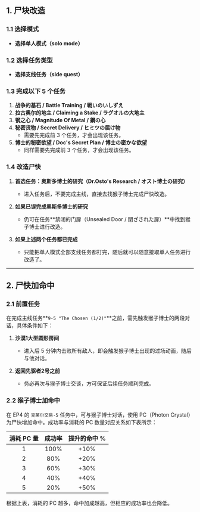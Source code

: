 ## 1. 尸块改造
### 1.1 选择模式
- **选择单人模式（solo mode）**

### 1.2 选择任务类型
- **选择支线任务（side quest）**

### 1.3 完成以下 5 个任务
1. **战争的基石 / Battle Training / 戦いのいしずえ**
2. **拉古奥尔的地主 / Claiming a Stake / ラグオルの大地主**
3. **钢之心 / Magnitude Of Metal / 鋼の心**
4. **秘密货物 / Secret Delivery / ヒミツの届け物**
   - 需要先完成前 3 个任务，才会出现该任务。
5. **博士的秘密欲望 / Doc's Secret Plan / 博士の密かな欲望**
   - 同样需要先完成前 3 个任务，才会出现该任务。

### 1.4 改造尸快
1. **首选任务：奥斯多博士的研究（Dr.Osto's Research / オスト博士の研究）**
   - 进入任务后，不要完成主线，直接去找猴子博士完成尸快改造。

2. **如果已误完成奥斯多博士的研究**
   - 仍可在任务**禁闭的门扉（Unsealed Door / 閉ざされた扉）**中找到猴子博士进行改造。

3. **如果上述两个任务都已完成**
   - 只能把单人模式全部支线任务都打完，随后就可以随意接取单人任务进行改造了。

---

## 2. 尸快加命中

### 2.1 前置任务
在完成主线任务**`9-5 "The Chosen (1/2)"`**之前，需先触发猴子博士的两段对话，具体条件如下：

1. **沙漠1大型圆形房间**
   - 进入后 5 分钟内击败所有敌人，即会触发猴子博士出现的过场动画，随后与他对话。

2. **返回先驱者2号之前**
   - 务必再次与猴子博士交谈，方可保证后续任务顺利完成。

### 2.2 猴子博士加命中
在 EP4 的 `克莱尔交易-5` 任务中，可与猴子博士对话，使用 PC（Photon Crystal）为尸快增加命中。成功率与消耗的 PC 数量对应关系如下表所示：

|消耗 PC 量|成功率|提升的命中 %|
|:---:|:---:|:---:|
|1|100%|+10%|
|2|80%|+20%|
|3|60%|+30%|
|4|40%|+40%|
|5|20%|+50%|

根据上表，消耗的 PC 越多，命中加成越高，但相应的成功率也会降低。